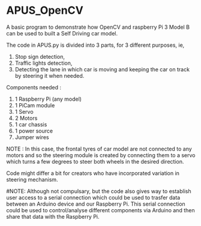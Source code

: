 # APUS_OpenCV
A basic program to demonstrate how OpenCV and raspberry Pi 3 Model B can be used to built a Self Driving car model.

The code in APUS.py is divided into 3 parts, for 3 different purposes, ie, 
1) Stop sign detection, 
2) Traffic lights detection, 
3) Detecting the lane in which car is moving and keeping the car on track by steering it when needed.

Components needed : 
1) 1 Raspberry Pi (any model)
2) 1 PiCam module
3) 1 Servo
4) 2 Motors
5) 1 car chassis
6) 1 power source
7) Jumper wires

NOTE : In this case, the frontal tyres of car model are not connected to any motors and so the steering module is created by connecting them to a servo which turns a few degrees to steer both wheels in the desired direction.

Code might differ a bit for creators who have incorporated variation in steering mechanism.

#NOTE: Although not compulsary, but the code also gives way to establish user access to a serial connection which could be used to trasfer data between an Arduino device and our Raspberry Pi. This serial connection could be used to control/analyse different components via Arduino and then share that data with the Raspberry Pi.
